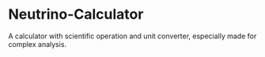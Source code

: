 # Neutrino-Calculator
A calculator with scientific operation and unit converter, especially made for complex analysis. 
